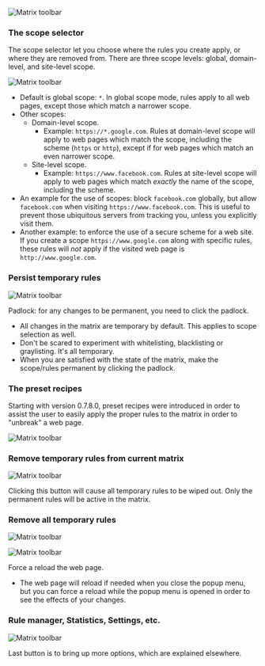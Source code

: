 ![Matrix toolbar](https://raw.github.com/gorhill/httpswitchboard/master/doc/img/popupmenu-toolbar-1.png)

### The scope selector

The scope selector let you choose where the rules you create apply, or where they are removed from. There are three scope levels: global, domain-level, and site-level scope.

![Matrix toolbar](https://raw.github.com/gorhill/httpswitchboard/master/doc/img/popupmenu-toolbar-2.png)

- Default is global scope: `*`. In global scope mode, rules apply to all web pages, except those which match a narrower scope.
- Other scopes:
    * Domain-level scope.
        - Example: `https://*.google.com`. Rules at domain-level scope will apply to web pages which match the scope, including the scheme (`https` or `http`), except if for web pages which match an even narrower scope.
    * Site-level scope.
        - Example: `https://www.facebook.com`. Rules at site-level scope will apply to web pages which match *exactly* the name of the scope, including the scheme.
- An example for the use of scopes: block `facebook.com` globally, but allow `facebook.com` when visiting `https://www.facebook.com`. This is useful to prevent those ubiquitous servers from tracking you, unless you explicitly visit them.
- Another example: to enforce the use of a secure scheme for a web site. If you create a scope `https://www.google.com` along with specific rules, these rules will *not* apply if the visited web page is `http://www.google.com`.

### Persist temporary rules

![Matrix toolbar](https://raw.github.com/gorhill/httpswitchboard/master/doc/img/popupmenu-toolbar-3.png)

Padlock: for any changes to be permanent, you need to click the padlock.
- All changes in the matrix are temporary by default. This applies to scope selection as well.
- Don't be scared to experiment with whitelisting, blacklisting or graylisting. It's all temporary.
- When you are satisfied with the state of the matrix, make the scope/rules permanent by clicking the padlock.

### The preset recipes

Starting with version 0.7.8.0, preset recipes were introduced in order to assist the user to easily apply the proper rules to the matrix in order to "unbreak" a web page.

![Matrix toolbar](https://raw.github.com/gorhill/httpswitchboard/master/doc/img/popupmenu-toolbar-4.png)

### Remove temporary rules from current matrix

![Matrix toolbar](https://raw.github.com/gorhill/httpswitchboard/master/doc/img/popupmenu-toolbar-5.png)

Clicking this button will cause all temporary rules to be wiped out. Only the permanent rules will be active in the matrix.

### Remove all temporary rules

![Matrix toolbar](https://raw.github.com/gorhill/httpswitchboard/master/doc/img/popupmenu-toolbar-6.png)

![Matrix toolbar](https://raw.github.com/gorhill/httpswitchboard/master/doc/img/popupmenu-toolbar-7.png)

Force a reload the web page.
- The web page will reload if needed when you close the popup menu, but you can force a reload while the popup menu is opened in order to see the effects of your changes.

### Rule manager, Statistics, Settings, etc.

![Matrix toolbar](https://raw.github.com/gorhill/httpswitchboard/master/doc/img/popupmenu-toolbar-8.png)

Last button is to bring up more options, which are explained elsewhere.
